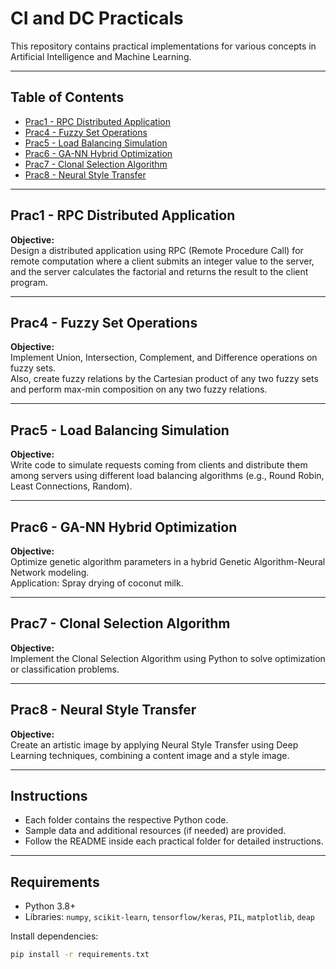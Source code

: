 # CI and DC Practicals

This repository contains practical implementations for various concepts in Artificial Intelligence and Machine Learning.

---

## Table of Contents
- [Prac1 - RPC Distributed Application](#prac1---rpc-distributed-application)
- [Prac4 - Fuzzy Set Operations](#prac4---fuzzy-set-operations)
- [Prac5 - Load Balancing Simulation](#prac5---load-balancing-simulation)
- [Prac6 - GA-NN Hybrid Optimization](#prac6---ga-nn-hybrid-optimization)
- [Prac7 - Clonal Selection Algorithm](#prac7---clonal-selection-algorithm)
- [Prac8 - Neural Style Transfer](#prac8---neural-style-transfer)

---

## Prac1 - RPC Distributed Application
**Objective:**  
Design a distributed application using RPC (Remote Procedure Call) for remote computation where a client submits an integer value to the server, and the server calculates the factorial and returns the result to the client program.

---

## Prac4 - Fuzzy Set Operations
**Objective:**  
Implement Union, Intersection, Complement, and Difference operations on fuzzy sets.  
Also, create fuzzy relations by the Cartesian product of any two fuzzy sets and perform max-min composition on any two fuzzy relations.

---

## Prac5 - Load Balancing Simulation
**Objective:**  
Write code to simulate requests coming from clients and distribute them among servers using different load balancing algorithms (e.g., Round Robin, Least Connections, Random).

---

## Prac6 - GA-NN Hybrid Optimization
**Objective:**  
Optimize genetic algorithm parameters in a hybrid Genetic Algorithm-Neural Network modeling.  
Application: Spray drying of coconut milk.

---

## Prac7 - Clonal Selection Algorithm
**Objective:**  
Implement the Clonal Selection Algorithm using Python to solve optimization or classification problems.

---

## Prac8 - Neural Style Transfer
**Objective:**  
Create an artistic image by applying Neural Style Transfer using Deep Learning techniques, combining a content image and a style image.

---

## Instructions
- Each folder contains the respective Python code.
- Sample data and additional resources (if needed) are provided.
- Follow the README inside each practical folder for detailed instructions.

---

## Requirements
- Python 3.8+
- Libraries: `numpy`, `scikit-learn`, `tensorflow/keras`, `PIL`, `matplotlib`, `deap`

Install dependencies:
```bash
pip install -r requirements.txt
